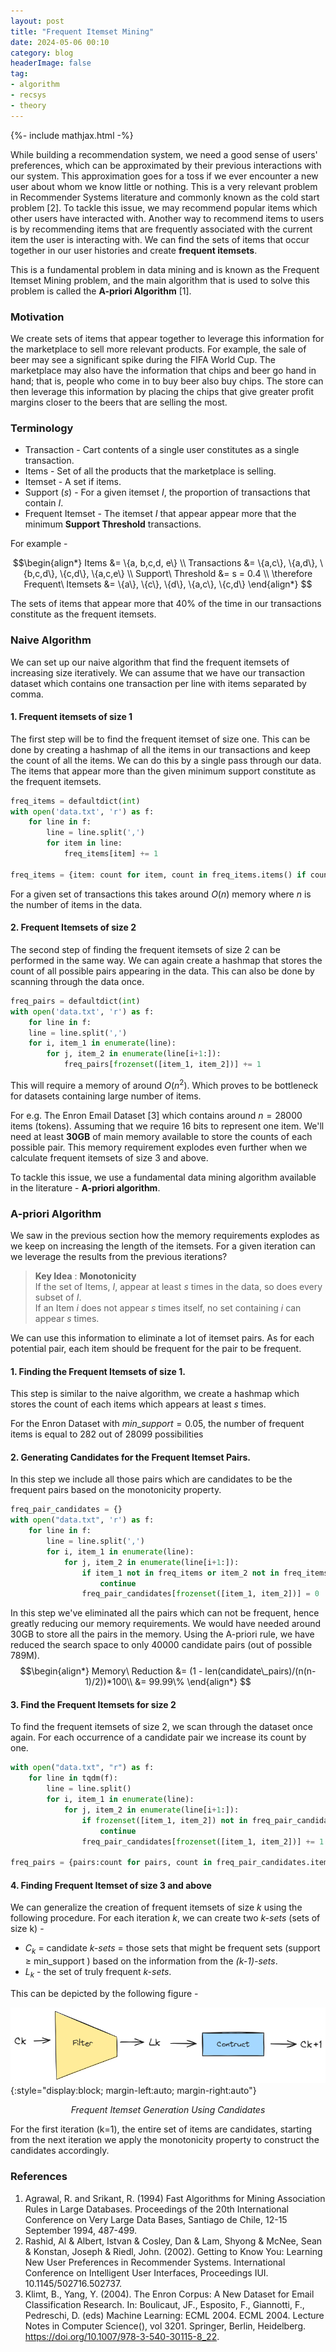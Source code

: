```yaml
---
layout: post
title: "Frequent Itemset Mining"
date: 2024-05-06 00:10
category: blog
headerImage: false
tag:
- algorithm
- recsys
- theory
---
```


{%- include mathjax.html -%}

While building a recommendation system, we need a good sense of users' preferences, which can be approximated by their previous interactions with our system. This approximation goes for a toss if we ever encounter a new user about whom we know little or nothing. This is a very relevant problem in Recommender Systems literature and commonly known as the cold start problem [2]. To tackle this issue, we may recommend popular items which other users have interacted with. Another way to recommend items to users is by recommending items that are frequently associated with the current item the user is interacting with. We can find the sets of items that occur together in our user histories and create **frequent itemsets**.

This is a fundamental problem in data mining and is known as the Frequent Itemset Mining problem, and the main algorithm that is used to solve this problem is called the **A-priori Algorithm** [1].


###  Motivation 

We create sets of items that appear together to leverage this information for the marketplace to sell more relevant products. For example, the sale of beer may see a significant spike during the FIFA World Cup. The marketplace may also have the information that chips and beer go hand in hand; that is, people who come in to buy beer also buy chips. The store can then leverage this information by placing the chips that give greater profit margins closer to the beers that are selling the most.

### Terminology 

- Transaction - Cart contents of a single user constitutes as a single transaction.
- Items - Set of all the products that the marketplace is selling.
- Itemset - A set if items.
- Support ($s$) - For a given itemset $I$, the proportion of transactions that contain $I$.
- Frequent Itemset - The itemset $I$ that appear appear more that the minimum **Support Threshold**  transactions.


For example -

$$\begin{align*}
Items &= \{a, b,c,d, e\} \\ 
Transactions &= \{a,c\}, \{a,d\}, \{b,c,d\}, \{c,d\}, \{a,c,e\} \\
Support\ Threshold &= s = 0.4 \\ 
\therefore Frequent\ Itemsets &= \{a\}, \{c\}, \{d\}, \{a,c\}, \{c,d\}
\end{align*}
$$

The sets of items that appear more that  40% of the time in our transactions constitute as the frequent itemsets.

### Naive Algorithm

We can set up our naive algorithm that find the frequent itemsets of increasing size iteratively. We can assume that we have our transaction dataset which contains one transaction per line with items separated by comma. 

#### 1. Frequent itemsets of size 1 
The first step will be to find the frequent itemset of size one. This can be done by creating a hashmap of all the items in our transactions and keep the count of all the items. We can do this by a single pass through our data. The items that appear more than the given minimum support constitute as the frequent itemsets.

```python
freq_items = defaultdict(int)
with open('data.txt', 'r') as f:
    for line in f:
	    line = line.split(',')
	    for item in line:
		    freq_items[item] += 1

freq_items = {item: count for item, count in freq_items.items() if count/num_transactions >= min_support}
```

For a given set of transactions this takes around $O(n)$ memory where $n$ is the number of items in the data. 


#### 2. Frequent Itemsets of size 2
The second step of finding the frequent itemsets of size 2 can be performed in the same way. We can again create a hashmap that stores the count of all possible pairs appearing in the data. This can also be done by scanning through the data once. 

```python
freq_pairs = defaultdict(int)
with open('data.txt', 'r') as f:
	for line in f:
    line = line.split(',')
    for i, item_1 in enumerate(line):
        for j, item_2 in enumerate(line[i+1:]):
            freq_pairs[frozenset([item_1, item_2])] += 1
```

This will require a memory of around $O(n^2)$. Which proves to be bottleneck for datasets containing large number of items. 

For e.g. The Enron Email Dataset [3] which contains around $n = 28000$ items (tokens). Assuming that we require 16 bits to represent one item. We'll need at least **30GB** of main memory available to store the counts of each possible pair. This memory requirement explodes even further when we calculate frequent itemsets of size 3 and above.

To tackle this issue, we use a fundamental data mining algorithm available in the literature - **A-priori algorithm**. 

### A-priori Algorithm

We saw in the previous section how the memory requirements explodes as we keep on increasing the length of the itemsets. For a given iteration can we leverage the results from the previous iterations? 

> **Key Idea** : **Monotonicity** \
> If the set of Items, $I$, appear at least $s$ times in the data, so does every subset of $I$. \
>If an Item $i$ does not appear $s$ times itself, no set containing $i$ can appear $s$ times.


We can use this information to eliminate a lot of itemset pairs. As for each potential pair, each item should be frequent for the pair to be frequent. 

#### 1. Finding the Frequent Itemsets of size 1.

This step is similar to the naive algorithm, we create a hashmap which stores the count of each items which appears at least $s$ times. 

For the Enron Dataset with $min\_support = 0.05$, the number of frequent items is equal to $282$ out of $28099$ possibilities

#### 2. Generating Candidates for the Frequent Itemset Pairs.

In this step we include all those pairs which are candidates to be the frequent pairs based on the monotonicity property.

```python
freq_pair_candidates = {}
with open("data.txt", 'r') as f:
    for line in f:
        line = line.split(',')
        for i, item_1 in enumerate(line):
            for j, item_2 in enumerate(line[i+1:]):
                if item_1 not in freq_items or item_2 not in freq_items:
                    continue
                freq_pair_candidates[frozenset([item_1, item_2])] = 0
```

In this step we've eliminated all the pairs which can not be frequent, hence greatly reducing our memory requirements. We would have needed around 30GB to store all the pairs in the memory. 
Using the A-priori rule, we have reduced the search space to only $40000$ candidate pairs (out of possible 789M). 
$$\begin{align*}
Memory\ Reduction &= (1 - len(candidate\_pairs)/(n(n-1)/2))*100\\
&= 99.99\%
\end{align*}
$$
#### 3. Find the Frequent Itemsets for size 2

To find the frequent itemsets of size 2, we scan through the dataset once again. For each occurrence of a candidate pair we increase its count by one. 

```python
with open("data.txt", "r") as f:
    for line in tqdm(f):
        line = line.split()
        for i, item_1 in enumerate(line):
            for j, item_2 in enumerate(line[i+1:]):
                if frozenset([item_1, item_2]) not in freq_pair_candidates:
                    continue
                freq_pair_candidates[frozenset([item_1, item_2])] += 1

freq_pairs = {pairs:count for pairs, count in freq_pair_candidates.items() if count/num_transactions >= min_support}
```

#### 4. Finding Frequent Itemset of size 3 and above

We can generalize the creation of frequent itemsets of size $k$ using the following procedure. For each iteration $k$, we can create two *k-sets* (sets of size k) - 

- $C_k$ = candidate *k-sets* = those sets that might be frequent sets (support $\geq$ min_support ) based on the information from the *(k-1)-sets*. 
- $L_k$ - the set of truly frequent *k-sets*.

This can be depicted by the following figure -

![A-priori](/assets/images/frequent-itemset-mining/apriori.png){:style="display:block; margin-left:auto; margin-right:auto"}
<p class = 'image-caption' align = 'center'>
<i>Frequent Itemset Generation Using Candidates</i>
</p>


For the first iteration (k=1), the entire set of items are candidates, starting from the next iteration we apply the monotonicity property to construct the candidates accordingly.


### References 

1. Agrawal, R. and Srikant, R. (1994) Fast Algorithms for Mining Association Rules in Large Databases. Proceedings of the 20th International Conference on Very Large Data Bases, Santiago de Chile, 12-15 September 1994, 487-499.
2. Rashid, Al & Albert, Istvan & Cosley, Dan & Lam, Shyong & McNee, Sean & Konstan, Joseph & Riedl, John. (2002). Getting to Know You: Learning New User Preferences in Recommender Systems. International Conference on Intelligent User Interfaces, Proceedings IUI. 10.1145/502716.502737. 
3. Klimt, B., Yang, Y. (2004). The Enron Corpus: A New Dataset for Email Classification Research. In: Boulicaut, JF., Esposito, F., Giannotti, F., Pedreschi, D. (eds) Machine Learning: ECML 2004. ECML 2004. Lecture Notes in Computer Science(), vol 3201. Springer, Berlin, Heidelberg. https://doi.org/10.1007/978-3-540-30115-8_22.
